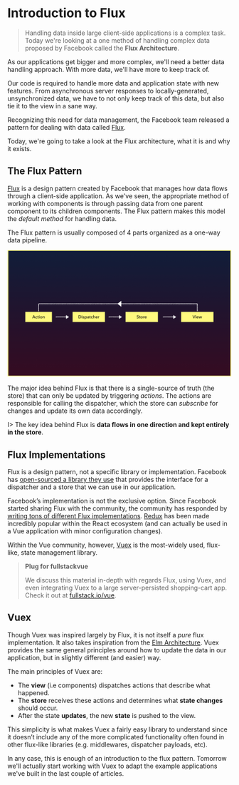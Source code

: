 # Introduction to Flux

> Handling data inside large client-side applications is a complex task. Today we're looking at a one method of handling complex data proposed by Facebook called the __Flux Architecture__.

As our applications get bigger and more complex, we'll need a better data handling approach. With more data, we'll have more to keep track of.

Our code is required to handle more data and application state with new features. From asynchronous server responses to locally-generated, unsynchronized data, we have to not only keep track of this data, but also tie it to the view in a sane way.

Recognizing this need for data management, the Facebook team released a pattern for dealing with data called [Flux](https://facebook.github.io/flux/docs/overview.html).

Today, we're going to take a look at the Flux architecture, what it is and why it exists.

## The Flux Pattern

[Flux](https://facebook.github.io/flux/docs/overview.html) is a design pattern created by Facebook that manages how data flows through a client-side application. As we've seen, the appropriate method of working with components is through passing data from one parent component to its children components. The Flux pattern makes this model the _default method_ for handling data.

The Flux pattern is usually composed of 4 parts organized as a one-way data pipeline.

![](./public/assets/flux-pattern.png)

The major idea behind Flux is that there is a single-source of truth (the store) that can only be updated by triggering _actions_. The actions are responsible for calling the dispatcher, which the store can _subscribe_ for changes and update its own data accordingly.

I> The key idea behind Flux is __data flows in one direction and kept entirely in the store__.

## Flux Implementations

Flux is a design pattern, not a specific library or implementation. Facebook has [open-sourced a library they use](https://github.com/facebook/flux) that provides the interface for a dispatcher and a store that we can use in our application.

Facebook’s implementation is not the exclusive option. Since Facebook started sharing Flux with the community, the community has responded by [writing tons of different Flux implementations](https://github.com/voronianski/flux-comparison). [Redux](https://github.com/reactjs/redux) has been made incredibly popular within the React ecosystem (and can actually be used in a Vue application with minor configuration changes).

Within the Vue community, however, [Vuex](https://github.com/vuejs/vuex) is the most-widely used, flux-like, state management library.

>  __Plug for fullstackvue__
>
> We discuss this material in-depth with regards Flux, using Vuex, and even integrating Vuex to a large server-persisted shopping-cart app. Check it out at [fullstack.io/vue](https://www.fullstack.io/vue/).

## Vuex

Though Vuex was inspired largely by Flux, it is not itself a _pure_ flux implementation. It also takes inspiration from the [Elm Architecture](https://guide.elm-lang.org/architecture/). Vuex provides the same general principles around how to update the data in our application, but in slightly different (and easier) way.

The main principles of Vuex are:

- The __view__ (i.e components) dispatches actions that describe what happened.
- The __store__ receives these actions and determines what __state changes__ should occur.
- After the state __updates__, the new __state__ is pushed to the view.

This simplicity is what makes Vuex a fairly easy library to understand since it doesn’t include any of the more complicated functionality often found in other flux-like libraries (e.g. middlewares, dispatcher payloads, etc).

In any case, this is enough of an introduction to the flux pattern. Tomorrow we'll actually start working with Vuex to adapt the example applications we've built in the last couple of articles.
